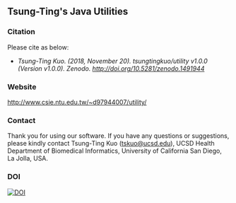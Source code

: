 Tsung-Ting's Java Utilities
---------------------------


### Citation

Please cite as below:

* *Tsung-Ting Kuo. (2018, November 20). tsungtingkuo/utility v1.0.0 (Version v1.0.0). Zenodo. http://doi.org/10.5281/zenodo.1491944*

### Website

http://www.csie.ntu.edu.tw/~d97944007/utility/

### Contact

Thank you for using our software. If you have any questions or suggestions, please kindly contact Tsung-Ting Kuo (tskuo@ucsd.edu), UCSD Health Department of Biomedical Informatics, University of California San Diego, La Jolla, USA.

### DOI

[![DOI](https://zenodo.org/badge/DOI/10.5281/zenodo.1491944.svg)](https://doi.org/10.5281/zenodo.1491944)
